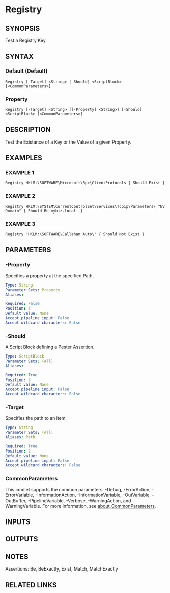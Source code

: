 ﻿---
external help file: infraspective-help.xml
Module Name: infraspective
online version: https://github.com/aldrichtr/infraspective/blob/main/docs/help/Registry.md
schema: 2.0.0
---

# Registry

## SYNOPSIS
Test a Registry Key.

## SYNTAX

### Default (Default)
```
Registry [-Target] <String> [-Should] <ScriptBlock> [<CommonParameters>]
```

### Property
```
Registry [-Target] <String> [[-Property] <String>] [-Should] <ScriptBlock> [<CommonParameters>]
```

## DESCRIPTION
Test the Existance of a Key or the Value of a given Property.

## EXAMPLES

### EXAMPLE 1
```
Registry HKLM:\SOFTWARE\Microsoft\Rpc\ClientProtocols { Should Exist }
```

### EXAMPLE 2
```
Registry HKLM:\SYSTEM\CurrentControlSet\Services\Tcpip\Parameters\ "NV Domain" { Should Be mybiz.local  }
```

### EXAMPLE 3
```
Registry 'HKLM:\SOFTWARE\Callahan Auto\' { Should Not Exist }
```

## PARAMETERS

### -Property
Specifies a property at the specified Path.

```yaml
Type: String
Parameter Sets: Property
Aliases:

Required: False
Position: 3
Default value: None
Accept pipeline input: False
Accept wildcard characters: False
```

### -Should
A Script Block defining a Pester Assertion.

```yaml
Type: ScriptBlock
Parameter Sets: (All)
Aliases:

Required: True
Position: 3
Default value: None
Accept pipeline input: False
Accept wildcard characters: False
```

### -Target
Specifies the path to an item.

```yaml
Type: String
Parameter Sets: (All)
Aliases: Path

Required: True
Position: 2
Default value: None
Accept pipeline input: False
Accept wildcard characters: False
```

### CommonParameters
This cmdlet supports the common parameters: -Debug, -ErrorAction, -ErrorVariable, -InformationAction, -InformationVariable, -OutVariable, -OutBuffer, -PipelineVariable, -Verbose, -WarningAction, and -WarningVariable. For more information, see [about_CommonParameters](http://go.microsoft.com/fwlink/?LinkID=113216).

## INPUTS

## OUTPUTS

## NOTES
Assertions: Be, BeExactly, Exist, Match, MatchExactly

## RELATED LINKS
